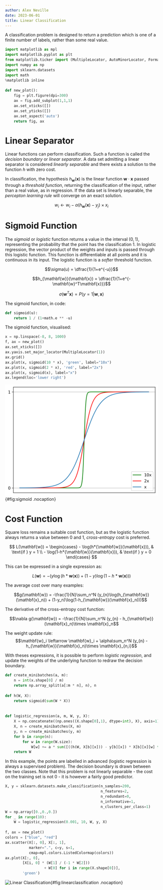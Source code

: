 ```yaml
---
author: Alex Neville
date: 2023-06-01
title: Linear Classification
---
```


A classification problem is designed to return a prediction which is one
of a finite number of labels, rather than some real value.

```python
import matplotlib as mpl
import matplotlib.pyplot as plt
from matplotlib.ticker import (MultipleLocator, AutoMinorLocator, FormatStrFormatter)
import numpy as np
import sklearn.datasets
import math
%matplotlib inline

def new_plot():
    fig = plt.figure(dpi=300)
    ax = fig.add_subplot(1,1,1)
    ax.set_xticks([])
    ax.set_yticks([])
    ax.set_aspect('auto')
    return fig, ax
```

# Linear Separator

Linear functions can perform classification. Such a function is called
the _decision boundary_ or _linear separator_. A data set admitting a
linear separator is considered _linearly separable_ and there exists a
solution to the function $h$ with zero cost.

In classification, the hypothesis $h_{\mathbf{w}}(\mathbf{x})$ is the
linear function $\mathbf{w}\cdot\mathbf{x}$ passed through a _threshold
function_, returning the classification of the input, rather than a real
value, as in regression. If the data set is linearly separable, the
_percepton learning rule_ will converge on an exact solution.

$$w_i \leftarrow w_i - \alpha (h_{\mathbf{w}}(\mathbf{x}) - y_j) \times x_{i}$$

# Sigmoid Function

The _sigmoid_ or _logistic_ function returns a value in the interval
$(0,1)$, representing the probability that the point has the
classification 1. In logistic regression, the vector product of the
weights and inputs is passed through this logistic function. This
function is differentiable at all points and it is continuous in its
input. The logistic function is a _softer_ threshold function.

$$\sigma(u) = \dfrac{1}{1+e^{-u}}$$

$$h_{\mathbf{w}}(\mathbf{x}) = \dfrac{1}{1+e^{-\mathbf{w}^T\mathbf{x}}}$$

$$\sigma(\mathbf{w}^T\mathbf{x}) = P(y=1|\mathbf{w},\mathbf{x})$$

The sigmoid function, in code:

```python
def sigmoid(u):
    return 1 / (1+math.e ** -u)
```

The sigmoid function, visualised:

```python
x = np.linspace(-8, 8, 1000)
f, ax = new_plot()
ax.set_xticks([])
ax.yaxis.set_major_locator(MultipleLocator(1))
ax.grid()
ax.plot(x, sigmoid(10 * x), 'green', label="10x")
ax.plot(x, sigmoid(2 * x), 'red', label="2x")
ax.plot(x, sigmoid(x), label="x")
ax.legend(loc='lower right')
```

![Sigmoid Function](../res/classification_6_1.png){#fig:sigmoid
.nocaption}

# Cost Function

Square loss remains a suitable cost function, but as the logistic
function always returns a value between 0 and 1, _cross-entropy_ cost is
preferred.

$$
L(\mathbf{w}) = \begin{cases} - \log(h*{\mathbf{w}}(\mathbf{x})), &
\text{if } y = 1 \\ - \log(1-h*{\mathbf{w}}(\mathbf{x})), & \text{if } y
= 0 \end{cases}
$$

This can be expressed in a single expression as:

$$
L(\mathbf{w}) = -(y\log(h*{\mathbf{w}}(\mathbf{x})) +
(1-y)\log(1-h*{\mathbf{w}}(\mathbf{x})))
$$

The average cost over many examples:

$$g(\mathbf{w}) = -\frac{1}{N}\sum_n^N (y_{n}\log(h_{\mathbf{w}}(\mathbf{x}_n)) + (1-y_n)\log(1-h_{\mathbf{w}}(\mathbf{x}_n)))$$

The derivative of the cross-entropy cost function:

$$\nabla g(\mathbf{w}) = -\frac{1}{N}\sum_n^N (y_{n} - h_{\mathbf{w}}(\mathbf{x}_n)\times \mathbf{x}_n$$

The weight update rule:
$$\mathbf{w}_i \leftarrow \mathbf{w}_i + \alpha\sum_n^N (y_{n} - h_{\mathbf{w}}(\mathbf{x}_n)\times \mathbf{x}_{n,i}$$

With theses expressions, it is possible to perform _logistic
regression_, and update the weights of the underlying function to redraw
the decision boundary.

```python
def create_minibatches(a, m):
    n = int(x.shape[0] / m)
    return np.array_split(a[:m * n], n), n

def h(W, X):
    return sigmoid(sum(W * X))


def logistic_regression(a, m, W, y, X):
    X = np.concatenate((np.ones((X.shape[0],1), dtype=int), X), axis=1)
    X, n = create_minibatches(X, m)
    y, n = create_minibatches(y, m)
    for b in range(n):
        for w in range(W.size):
            W[w] += a * sum([((h(W, X[b][x])) - y[b][x]) * X[b][x][w] for x in range(X[b].shape[0])])
    return W
```

In this example, the points are labelled in advanced (logistic
regression is always a supervised problem). The decision boundary is
drawn between the two classes. Note that this problem is not linearly
separable - the cost on the training set is not 0 - it is however a
fairly good predictor.

```python
X, y = sklearn.datasets.make_classification(n_samples=200,
                                            n_features=2,
                                            n_redundant=0,
                                            n_informative=1,
                                            n_clusters_per_class=1)
W = np.array([0.,0.,0.])
for _ in range(10):
    W = logistic_regression(0.001, 10, W, y, X)

f, ax = new_plot()
colors = ["blue", "red"]
ax.scatter(X[:, 0], X[:, 1],
           marker=".", c=y, s=1,
           cmap=mpl.colors.ListedColormap(colors))
ax.plot(X[:, 0],
        [X[i, 0] * (W[1] / (-1 * W[2]))
                  + W[0] for i in range(X.shape[0])],
        'green')
```

![Linear
Classification](../res/classification_10_1.png){#fig:linearclassification
.nocaption}
